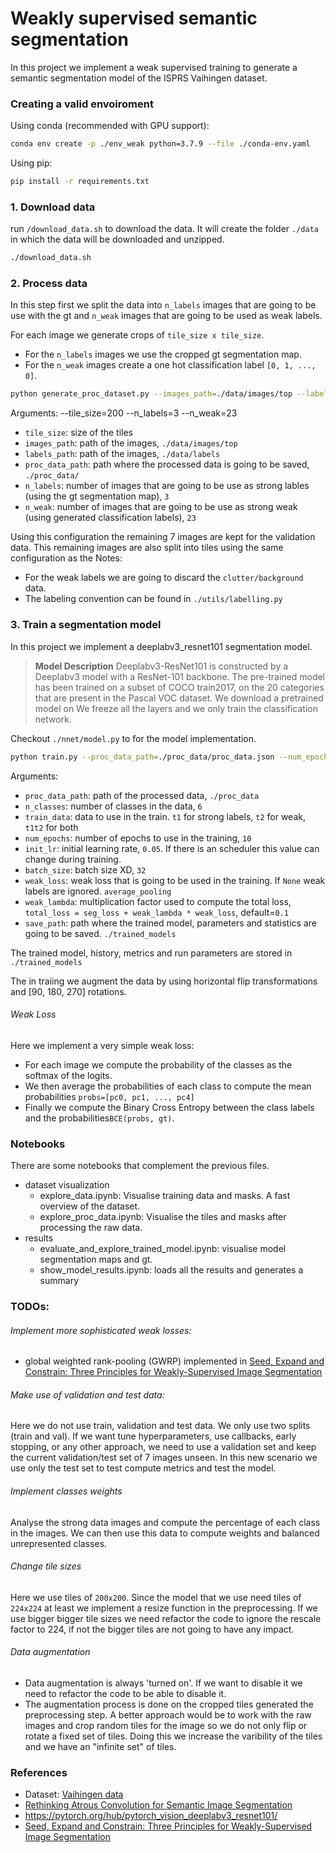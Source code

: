 # Weakly supervised semantic segmentation

In this project we implement a weak supervised training to generate a semantic segmentation model of the ISPRS Vaihingen dataset.


### Creating a valid envoiroment
Using conda (recommended with GPU support):
```bash
conda env create -p ./env_weak python=3.7.9 --file ./conda-env.yaml
```

Using pip:
```bash
pip install -r requirements.txt
```

### 1. Download data
run `/download_data.sh` to download the data. It will create the folder `./data` in which the data will be downloaded and unzipped.
```bash
./download_data.sh
```

### 2. Process data
In this step first we split the data into `n_labels` images that are going to be use with the gt and `n_weak` images that are going to be used as weak labels.

For each image we generate crops of `tile_size x tile_size`.
- For the `n_labels` images we use the cropped gt segmentation map.
- For the `n_weak` images create a one hot classification label `[0, 1, ..., 0]`.
    
```bash
python generate_proc_dataset.py --images_path=./data/images/top --labels_path=./data/labels --proc_data_path=./proc_data/ --tile_size=200 --n_labels=3 --n_weak=23
```

Arguments:
 --tile_size=200 --n_labels=3 --n_weak=23
- `tile_size`: size of the tiles
- `images_path`: path of the images, `./data/images/top`
- `labels_path`: path of the images, `./data/labels`
- `proc_data_path`: path where the processed data is going to be saved, `./proc_data/`
- `n_labels`: number of images that are going to be use as strong lables (using the gt segmentation map), `3`
- `n_weak`: number of images that are going to be use as strong weak (using generated classification labels), `23`

Using this configuration the remaining 7 images are kept for the validation data.
This remaining images are also split into tiles using the same configuration as the 
Notes: 
- For the weak labels we are going to discard the `clutter/background` data.
- The labeling convention can be found in `./utils/labelling.py`


### 3. Train a segmentation model
In this project we implement a deeplabv3_resnet101 segmentation model. 

> **Model Description**
Deeplabv3-ResNet101 is constructed by a Deeplabv3 model with a ResNet-101 backbone. The pre-trained model has been trained on a subset of COCO train2017, on the 20 categories that are present in the Pascal VOC dataset.
We download a pretrained model on 
We freeze all the layers and we only train the classification network.

Checkout `./nnet/model.py` to for the model implementation.

```bash
python train.py --proc_data_path=./proc_data/proc_data.json --num_epochs=10 --weak_loss=average_pooling --train_data='t1' --batch_size=32
```
Arguments:    
- `proc_data_path`: path of the processed data, `./proc_data`
- `n_classes`: number of classes in the data, `6`
- `train_data`: data to use in the train. `t1` for strong labels, `t2` for weak, `t1t2` for both
- `num_epochs`: number of epochs to use in the training, `10`
- `init_lr`: initial learning rate, `0.05`. If there is an scheduler this value can change during training.
- `batch_size`: batch size XD, `32`
- `weak_loss`: weak loss that is going to be used in the training. If `None` weak labels are ignored. `average_pooling` 
- `weak_lambda`: multiplication factor used to compute the total loss, `total_loss = seg_loss + weak_lambda * weak_loss`, default=`0.1`
- `save_path`: path where the trained model, parameters and statistics are going to be saved. `./trained_models`

The trained model, history, metrics and run parameters are stored in `./trained_models`

The in traiing we augment the data by using horizontal flip transformations and [90, 180, 270] rotations.

###### Weak Loss
Here we implement a very simple weak loss: 
- For each image we compute the probability of the classes as the softmax of the logits.
- We then average the probabilities of each class to compute the mean probabilities `probs=[pc0, pc1, ..., pc4]`
- Finally we compute the Binary Cross Entropy between the class labels and the probabilities`BCE(probs, gt)`.

### Notebooks

There are some notebooks that complement the previous files.
- dataset visualization
    - explore_data.ipynb: Visualise training data and masks. A fast overview of the dataset.
    - explore_proc_data.ipynb: Visualise the tiles and masks after processing the raw data.
- results
    - evaluate_and_explore_trained_model.ipynb: visualise model segmentation maps and gt.
    - show_model_results.ipynb: loads all the results and generates a summary

### TODOs:

###### Implement more sophisticated weak losses:
- global weighted rank-pooling (GWRP) implemented in [Seed, Expand and Constrain: Three Principles for Weakly-Supervised Image Segmentation](https://arxiv.org/abs/1603.06098)

###### Make use of validation and test data:
Here we do not use train, validation and test data. We only use two splits (train and val).
If we want tune hyperparameters, use callbacks, early stopping, or any other approach, we need to use a validation set and keep the current validation/test set of 7 images unseen.
In this new scenario we use only the test set to test compute metrics and test the model. 


###### Implement classes weights
Analyse the strong data images and compute the percentage of each class in the images. We can then use this data to compute weights and balanced unrepresented classes.   

###### Change tile sizes
Here we use tiles of `200x200`. Since the model that we use need tiles of `224x224` at least we implement a resize function in the preprocessing.
If we use bigger bigger tile sizes we need refactor the code to ignore the rescale factor to 224, if not the bigger tiles are not going to have any impact.

###### Data augmentation
- Data augmentation is always 'turned on'. If we want to disable it we need to refactor the code to be able to disable it.
- The augmentation process is done on the cropped tiles generated the preprocessing step. A better approach would be to work with the raw images and crop random tiles for the image so we do not only flip or rotate a fixed set of tiles. Doing this we increase the varibility of the tiles and we have an "infinite set" of tiles.
 

### References
- Dataset: [Vaihingen data](https://www2.isprs.org/commissions/comm2/wg4/benchmark/2d-sem-label-vaihingen/)
- [Rethinking Atrous Convolution for Semantic Image Segmentation](https://arxiv.org/abs/1706.05587)
- https://pytorch.org/hub/pytorch_vision_deeplabv3_resnet101/
- [Seed, Expand and Constrain: Three Principles for Weakly-Supervised Image Segmentation](https://arxiv.org/abs/1603.06098)